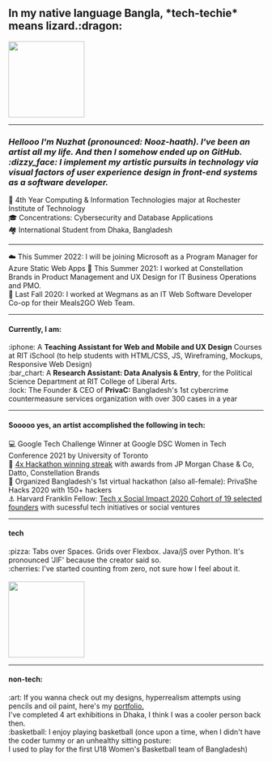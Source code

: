 <h2>In my native language Bangla, *tech-techie* means lizard.:dragon:</h2>
<img src="https://media1.tenor.com/images/2811924602cf8521e134c4fcc31ad0d8/tenor.gif?itemid=17916956" width="150" height="150">

<hr>

<h3><i>Hellooo I'm Nuzhat (pronounced: Nooz-haath). I've been an artist all my life. And then I somehow ended up on GitHub. :dizzy_face:
I implement my artistic pursuits in technology via visual factors of user experience 
design in front-end systems as a software developer.</i> </h3>

:paw_prints: 4th Year Computing & Information Technologies major at Rochester Institute of Technology<br/>
:mortar_board: Concentrations: Cybersecurity and Database Applications<br/>
:houses: International Student from Dhaka, Bangladesh

<hr>

☁️ This Summer 2022: I will be joining Microsoft as a Program Manager for Azure Static Web Apps
:stars: This Summer 2021: I worked at Constellation Brands in Product Management and UX Design for IT Business Operations and PMO.<br/>
:spaghetti: Last Fall 2020: I worked at Wegmans as an IT Web Software Developer Co-op for their Meals2GO Web Team.<br/>

<hr>
<h4>Currently, I am:</h4>
:iphone: A <strong>Teaching Assistant for Web and Mobile and UX Design</strong> Courses at RIT iSchool (to help students with HTML/CSS, JS, 
Wireframing, Mockups, Responsive Web Design)<br/>
:bar_chart: A <strong>Research Assistant: Data Analysis & Entry</strong>, for the Political Science Department at RIT College of Liberal Arts.<br/>
:lock: The Founder & CEO of <strong>PrivaC:</strong> Bangladesh's 1st cybercrime countermeasure services organization with over 300 cases in a year<br/>

<hr>
<h4>Sooooo yes, an artist accomplished the following in tech:</h4>

:computer: Google Tech Challenge Winner at Google DSC Women in Tech Conference 2021 by University of Toronto<br/>
:dancer: <a href="https://devpost.com/nuzhatminhaz">4x Hackathon winning streak</a> with awards from JP Morgan Chase & Co, Datto, Constellation Brands<br/>
:information_desk_person: Organized Bangladesh's 1st virtual hackathon (also all-female): PrivaShe Hacks 2020 with 150+ hackers<br/>
:anchor: Harvard Franklin Fellow: <a href="https://medium.com/tech-x-social-impact/announcing-tech-x-social-impact-summer-2020-cohort-81706fdfd88">
Tech x Social Impact 2020 Cohort of 19 selected founders</a> with sucessful tech initiatives or social ventures

<hr>
<h4>tech</h4>
:pizza: Tabs over Spaces. Grids over Flexbox. Java/jS over Python. It's pronounced 'JIF' because the creator said so.<br/>
:cherries: I've started counting from zero, not sure how I feel about it.<br/><br/>
<img src="https://media1.tenor.com/images/977be734697e4c5cc6f788a2d5a123d4/tenor.gif?itemid=16343382" width="150" height="150">

<hr>
<h4>non-tech:</h4>
:art: If you wanna check out my designs, hyperrealism attempts using pencils and oil paint, here's my <a href="https://www.behance.net/nuzhatminhaz">portfolio.</a> 
<br/>I've completed 4 art exhibitions in Dhaka, I think I was a cooler person back then.<br/>
:basketball: I enjoy playing basketball (once upon a time, when I didn't have the coder tummy or an unhealthy sitting posture:<br/>
 I used to play for the first U18 Women's Basketball team of Bangladesh)<br/>


<!---
nxm1137/nxm1137 is a ✨ special ✨ repository because its `README.md` (this file) appears on your GitHub profile.
You can click the Preview link to take a look at your changes.
--->
